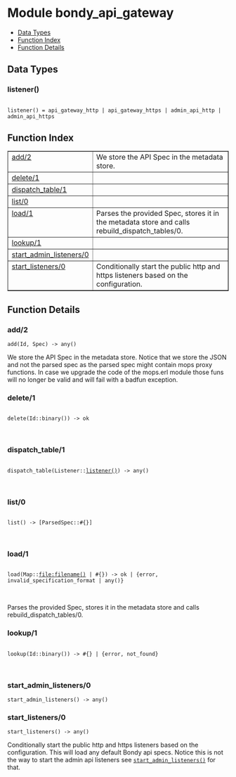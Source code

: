 

# Module bondy_api_gateway #
* [Data Types](#types)
* [Function Index](#index)
* [Function Details](#functions)

<a name="types"></a>

## Data Types ##




### <a name="type-listener">listener()</a> ###


<pre><code>
listener() = api_gateway_http | api_gateway_https | admin_api_http | admin_api_https
</code></pre>

<a name="index"></a>

## Function Index ##


<table width="100%" border="1" cellspacing="0" cellpadding="2" summary="function index"><tr><td valign="top"><a href="#add-2">add/2</a></td><td>
We store the API Spec in the metadata store.</td></tr><tr><td valign="top"><a href="#delete-1">delete/1</a></td><td></td></tr><tr><td valign="top"><a href="#dispatch_table-1">dispatch_table/1</a></td><td></td></tr><tr><td valign="top"><a href="#list-0">list/0</a></td><td></td></tr><tr><td valign="top"><a href="#load-1">load/1</a></td><td>
Parses the provided Spec, stores it in the metadata store and calls
rebuild_dispatch_tables/0.</td></tr><tr><td valign="top"><a href="#lookup-1">lookup/1</a></td><td></td></tr><tr><td valign="top"><a href="#start_admin_listeners-0">start_admin_listeners/0</a></td><td></td></tr><tr><td valign="top"><a href="#start_listeners-0">start_listeners/0</a></td><td>
Conditionally start the public http and https listeners based on the
configuration.</td></tr></table>


<a name="functions"></a>

## Function Details ##

<a name="add-2"></a>

### add/2 ###

`add(Id, Spec) -> any()`

We store the API Spec in the metadata store. Notice that we store the JSON
and not the parsed spec as the parsed spec might contain mops proxy
functions.  In case we upgrade the code of the mops.erl module those funs
will no longer be valid and will fail with a badfun exception.

<a name="delete-1"></a>

### delete/1 ###

<pre><code>
delete(Id::binary()) -&gt; ok
</code></pre>
<br />

<a name="dispatch_table-1"></a>

### dispatch_table/1 ###

<pre><code>
dispatch_table(Listener::<a href="#type-listener">listener()</a>) -&gt; any()
</code></pre>
<br />

<a name="list-0"></a>

### list/0 ###

<pre><code>
list() -&gt; [ParsedSpec::#{}]
</code></pre>
<br />

<a name="load-1"></a>

### load/1 ###

<pre><code>
load(Map::<a href="file.md#type-filename">file:filename()</a> | #{}) -&gt; ok | {error, invalid_specification_format | any()}
</code></pre>
<br />

Parses the provided Spec, stores it in the metadata store and calls
rebuild_dispatch_tables/0.

<a name="lookup-1"></a>

### lookup/1 ###

<pre><code>
lookup(Id::binary()) -&gt; #{} | {error, not_found}
</code></pre>
<br />

<a name="start_admin_listeners-0"></a>

### start_admin_listeners/0 ###

`start_admin_listeners() -> any()`

<a name="start_listeners-0"></a>

### start_listeners/0 ###

`start_listeners() -> any()`

Conditionally start the public http and https listeners based on the
configuration. This will load any default Bondy api specs.
Notice this is not the way to start the admin api listeners see
[`start_admin_listeners()`](#type-start_admin_listeners) for that.

